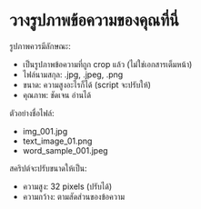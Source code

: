 # วางรูปภาพข้อความของคุณที่นี่

รูปภาพควรมีลักษณะ:
- เป็นรูปภาพข้อความที่ถูก crop แล้ว (ไม่ใช่เอกสารเต็มหน้า)
- ไฟล์นามสกุล: .jpg, .jpeg, .png
- ขนาด: ความสูงอะไรก็ได้ (script จะปรับให้)
- คุณภาพ: ชัดเจน อ่านได้

ตัวอย่างชื่อไฟล์:
- img_001.jpg
- text_image_01.png
- word_sample_001.jpeg

สคริปต์จะปรับขนาดให้เป็น:
- ความสูง: 32 pixels (ปรับได้)
- ความกว้าง: ตามสัดส่วนของข้อความ
